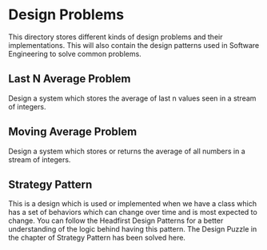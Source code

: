 # Design Problems

This directory stores different kinds of design problems and their implementations.
This will also contain the design patterns used in Software Engineering to solve
common problems.

## Last N Average Problem

Design a system which stores the average of last n values seen in a stream of 
integers.

## Moving Average Problem

Design a system which stores or returns the average of all numbers in a stream
of integers.

## Strategy Pattern

This is a design which is used or implemented when we have a class which has 
a set of behaviors which can change over time and is most expected to change.
You can follow the Headfirst Design Patterns for a better understanding of the
logic behind having this pattern. The Design Puzzle in the chapter of Strategy
Pattern has been solved here.